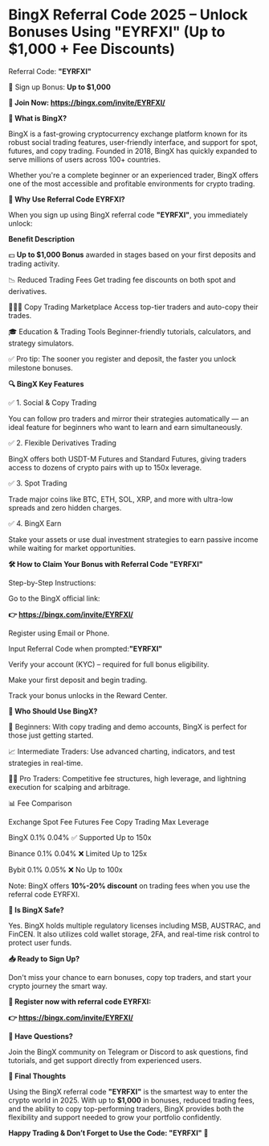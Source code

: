 # BingX Referral Code 2025 – Unlock Bonuses Using "EYRFXI" (Up to $1,000 + Fee Discounts)

Referral Code: **"EYRFXI"**

🎁 Sign up Bonus: **Up to $1,000**

**🔗 Join Now: https://bingx.com/invite/EYRFXI/**

**🧠 What is BingX?**

BingX is a fast-growing cryptocurrency exchange platform known for its robust social trading features, user-friendly interface, and support for spot, futures, and copy trading. Founded in 2018, BingX has quickly expanded to serve millions of users across 100+ countries.

Whether you're a complete beginner or an experienced trader, BingX offers one of the most accessible and profitable environments for crypto trading.

**🎯 Why Use Referral Code EYRFXI?**

When you sign up using BingX referral code **"EYRFXI"**, you immediately unlock:

**Benefit	Description**

💵 **Up to $1,000	Bonus** awarded in stages based on your first deposits and trading activity.

📉 Reduced Trading Fees	Get trading fee discounts on both spot and derivatives.

🧑‍🤝‍🧑 Copy Trading Marketplace	Access top-tier traders and auto-copy their trades.

🎓 Education & Trading Tools	Beginner-friendly tutorials, calculators, and strategy simulators.

✅ Pro tip: The sooner you register and deposit, the faster you unlock milestone bonuses.

**🔍 BingX Key Features**

✅ 1. Social & Copy Trading

You can follow pro traders and mirror their strategies automatically — an ideal feature for beginners who want to learn and earn simultaneously.

✅ 2. Flexible Derivatives Trading

BingX offers both USDT-M Futures and Standard Futures, giving traders access to dozens of crypto pairs with up to 150x leverage.

✅ 3. Spot Trading

Trade major coins like BTC, ETH, SOL, XRP, and more with ultra-low spreads and zero hidden charges.

✅ 4. BingX Earn

Stake your assets or use dual investment strategies to earn passive income while waiting for market opportunities.

**🛠️ How to Claim Your Bonus with Referral Code "EYRFXI"**

Step-by-Step Instructions:

Go to the BingX official link:

**👉 https://bingx.com/invite/EYRFXI/**

Register using Email or Phone.

Input Referral Code when prompted:**"EYRFXI"**

Verify your account (KYC) – required for full bonus eligibility.

Make your first deposit and begin trading.

Track your bonus unlocks in the Reward Center.

**🧩 Who Should Use BingX?**

🔰 Beginners: With copy trading and demo accounts, BingX is perfect for those just getting started.

📈 Intermediate Traders: Use advanced charting, indicators, and test strategies in real-time.

👨‍💻 Pro Traders: Competitive fee structures, high leverage, and lightning execution for scalping and arbitrage.

📊 Fee Comparison

Exchange	Spot Fee	Futures Fee	Copy Trading	Max Leverage

BingX	0.1%	0.04%	✅ Supported	Up to 150x

Binance	0.1%	0.04%	❌ Limited	Up to 125x

Bybit	0.1%	0.05%	❌ No	Up to 100x

Note: BingX offers **10%-20% discount** on trading fees when you use the referral code EYRFXI.

**🧾 Is BingX Safe?**

Yes. BingX holds multiple regulatory licenses including MSB, AUSTRAC, and FinCEN. It also utilizes cold wallet storage, 2FA, and real-time risk control to protect user funds.

**📥 Ready to Sign Up?**

Don't miss your chance to earn bonuses, copy top traders, and start your crypto journey the smart way.

**🔗 Register now with referral code EYRFXI:**

**👉 https://bingx.com/invite/EYRFXI/**

**💬 Have Questions?**

Join the BingX community on Telegram or Discord to ask questions, find tutorials, and get support directly from experienced users.

**🌟 Final Thoughts**

Using the BingX referral code **"EYRFXI"** is the smartest way to enter the crypto world in 2025. With up to **$1,000** in bonuses, reduced trading fees, and the ability to copy top-performing traders, BingX provides both the flexibility and support needed to grow your portfolio confidently.

**Happy Trading & Don’t Forget to Use the Code: "EYRFXI" 💸**
